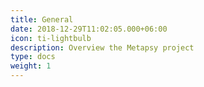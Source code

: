 ```yaml
---
title: General
date: 2018-12-29T11:02:05.000+06:00
icon: ti-lightbulb
description: Overview the Metapsy project
type: docs
weight: 1
---
```

